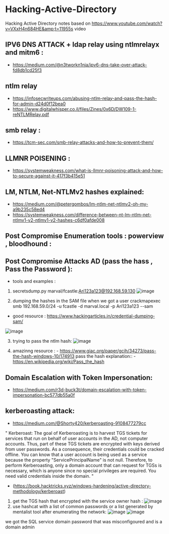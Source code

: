 # Hacking-Active-Directory
Hacking Active Directory  notes based on https://www.youtube.com/watch?v=VXxH4n684HE&amp;t=11955s video


## IPV6 DNS ATTACK + ldap relay using ntlmrelayx and mitm6 :

- https://medium.com/@n3tworkn1nja/ipv6-dns-take-over-attack-fd8db1cd25f3

## ntlm relay
- https://infosecwriteups.com/abusing-ntlm-relay-and-pass-the-hash-for-admin-d24d0f12bea0
- https://www.digitalwhisper.co.il/files/Zines/0x6D/DW109-1-reNTLMRelay.pdf
## smb relay :

- https://tcm-sec.com/smb-relay-attacks-and-how-to-prevent-them/

## LLMNR POISENING :

- https://systemweakness.com/what-is-llmnr-poisoning-attack-and-how-to-secure-against-it-417f3b415e51


## LM, NTLM, Net-NTLMv2 hashes explained:
- https://medium.com/@petergombos/lm-ntlm-net-ntlmv2-oh-my-a9b235c58ed4
- https://systemweakness.com/difference-between-nt-lm-ntlm-net-ntlmv1-v2-ntlmv1-v2-hashes-c6df0afde008

## Post Compromise Enumeration tools : powerview , bloodhound :


## Post Compromise Attacks AD (pass the hass , Pass the Password ):

- tools and examples :

1. secretsdump.py marval/fcastle:Ari123a123@192.168.59.130
 ![image](https://github.com/ArielElb/Hacking-Active-Directory/assets/94087682/1bc081fe-0c05-4e48-8697-381e2e784916)

2. dumping the hashes in the SAM file when we got a user
crackmapexec smb 192.168.59.0/24 -u fcastle -d marval.local -p Ari123a123 --sam

- good resource : https://www.hackingarticles.in/credential-dumping-sam/

![image](https://github.com/ArielElb/Hacking-Active-Directory/assets/94087682/d82819ee-059e-4f47-8a42-ef9df98192f2)

3. trying to pass the ntlm hash:
![image](https://github.com/ArielElb/Hacking-Active-Directory/assets/94087682/04c932f7-3749-4896-99ee-134effbf2b83)

4. amazinng resource : - https://www.giac.org/paper/gcih/34273/pass-the-hash-windows-10/174913
pass the hash explanation:: -https://en.wikipedia.org/wiki/Pass_the_hash

## Domain Escalation with Token Impersonation:

- https://medium.com/r3d-buck3t/domain-escalation-with-token-impersonation-bc577db55a0f

## kerberoasting attack:

- https://medium.com/@Shorty420/kerberoasting-9108477279cc

" Kerberoast: 
The goal of Kerberoasting is to harvest TGS tickets for services that run on behalf of user accounts in the AD, not computer accounts. Thus, part of these TGS tickets are encrypted with keys derived from user passwords. As a consequence, their credentials could be cracked offline.
You can know that a user account is being used as a service because the property "ServicePrincipalName" is not null.
Therefore, to perform Kerberoasting, only a domain account that can request for TGSs is necessary, which is anyone since no special privileges are required.
You need valid credentials inside the domain. "
- (https://book.hacktricks.xyz/windows-hardening/active-directory-methodology/kerberoast)

 1. get the TGS hash that encrypted with the service owner hash :
  ![image](https://github.com/ArielElb/Hacking-Active-Directory/assets/94087682/98bbb258-cc32-4674-9ded-514a7f723642)
 2. use hashcat with a list of common passwords or a list generated by mentalist tool after enumerating the network:
    ![image](https://github.com/ArielElb/Hacking-Active-Directory/assets/94087682/43e346c5-f627-4728-8ba9-6e5e1ce2cde6)
    ![image](https://github.com/ArielElb/Hacking-Active-Directory/assets/94087682/b157daa9-2d4f-4c27-89d4-6d0ec7d8226b)

  we got the SQL service domain password that was misconfigoured and is a domain admin 

